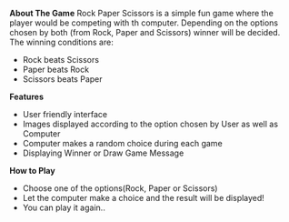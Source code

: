 <b>About The Game</b>
Rock Paper Scissors is a simple fun game where the player would be competing with th computer. Depending on the options chosen by both (from Rock, Paper and Scissors) winner will be decided.
The winning conditions are: <br>
<ul>
<li>Rock beats Scissors</li>
<li>Paper beats Rock</li>
<li>Scissors beats Paper</li>
</ul>
<b>Features</b>
<ul>
<li>User friendly interface</li>
<li>Images displayed according to the option chosen by User as well as Computer</li>
<li>Computer makes a random choice during each game</li>
<li>Displaying Winner or Draw Game Message</li>
</ul>
<b>How to Play</b>
<ul>
<li>Choose one of the options(Rock, Paper or Scissors)</li>
<li>Let the computer make a choice and the result will be displayed!</li>
<li>You can play it again..</li>
</ul>
